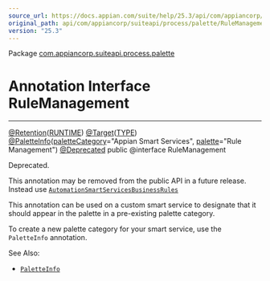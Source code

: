 ```yaml
---
source_url: https://docs.appian.com/suite/help/25.3/api/com/appiancorp/suiteapi/process/palette/RuleManagement.html
original_path: api/com/appiancorp/suiteapi/process/palette/RuleManagement.html
version: "25.3"
---
```


Package [com.appiancorp.suiteapi.process.palette](package-summary.html)

# Annotation Interface RuleManagement

* * *

[@Retention](https://docs.oracle.com/en/java/javase/17/docs/api/java.base/java/lang/annotation/Retention.html "class or interface in java.lang.annotation")([RUNTIME](https://docs.oracle.com/en/java/javase/17/docs/api/java.base/java/lang/annotation/RetentionPolicy.html#RUNTIME "class or interface in java.lang.annotation")) [@Target](https://docs.oracle.com/en/java/javase/17/docs/api/java.base/java/lang/annotation/Target.html "class or interface in java.lang.annotation")([TYPE](https://docs.oracle.com/en/java/javase/17/docs/api/java.base/java/lang/annotation/ElementType.html#TYPE "class or interface in java.lang.annotation")) [@PaletteInfo](PaletteInfo.html "annotation interface in com.appiancorp.suiteapi.process.palette")([paletteCategory](PaletteInfo.html#paletteCategory\(\))\="Appian Smart Services", [palette](PaletteInfo.html#palette\(\))\="Rule Management") [@Deprecated](https://docs.oracle.com/en/java/javase/17/docs/api/java.base/java/lang/Deprecated.html "class or interface in java.lang") public @interface RuleManagement

Deprecated.

This annotation may be removed from the public API in a future release. Instead use [`AutomationSmartServicesBusinessRules`](AutomationSmartServicesBusinessRules.html "annotation interface in com.appiancorp.suiteapi.process.palette")

This annotation can be used on a custom smart service to designate that it should appear in the palette in a pre-existing palette category.

To create a new palette category for your smart service, use the `PaletteInfo` annotation.

See Also:

-   [`PaletteInfo`](PaletteInfo.html "annotation interface in com.appiancorp.suiteapi.process.palette")